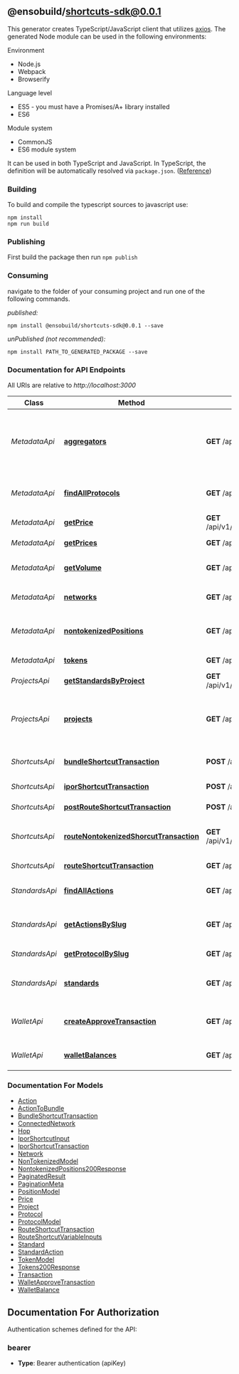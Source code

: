 ## @ensobuild/shortcuts-sdk@0.0.1

This generator creates TypeScript/JavaScript client that utilizes [axios](https://github.com/axios/axios). The generated Node module can be used in the following environments:

Environment
* Node.js
* Webpack
* Browserify

Language level
* ES5 - you must have a Promises/A+ library installed
* ES6

Module system
* CommonJS
* ES6 module system

It can be used in both TypeScript and JavaScript. In TypeScript, the definition will be automatically resolved via `package.json`. ([Reference](https://www.typescriptlang.org/docs/handbook/declaration-files/consumption.html))

### Building

To build and compile the typescript sources to javascript use:
```
npm install
npm run build
```

### Publishing

First build the package then run `npm publish`

### Consuming

navigate to the folder of your consuming project and run one of the following commands.

_published:_

```
npm install @ensobuild/shortcuts-sdk@0.0.1 --save
```

_unPublished (not recommended):_

```
npm install PATH_TO_GENERATED_PACKAGE --save
```

### Documentation for API Endpoints

All URIs are relative to *http://localhost:3000*

Class | Method | HTTP request | Description
------------ | ------------- | ------------- | -------------
*MetadataApi* | [**aggregators**](docs/MetadataApi.md#aggregators) | **GET** /api/v1/aggregators | Returns aggregators supported by the API (can be controled via disableAggregators param)
*MetadataApi* | [**findAllProtocols**](docs/MetadataApi.md#findallprotocols) | **GET** /api/v1/protocols | Returns projects and relevant protocols available to use
*MetadataApi* | [**getPrice**](docs/MetadataApi.md#getprice) | **GET** /api/v1/prices/{chainId}/{address} | Returns price for a token
*MetadataApi* | [**getPrices**](docs/MetadataApi.md#getprices) | **GET** /api/v1/prices/{chainId} | Returns price for multiple tokens
*MetadataApi* | [**getVolume**](docs/MetadataApi.md#getvolume) | **GET** /api/v1/volume/{chainId} | Returns chain USD volume and total transactions
*MetadataApi* | [**networks**](docs/MetadataApi.md#networks) | **GET** /api/v1/networks | Returns networks supported by the API
*MetadataApi* | [**nontokenizedPositions**](docs/MetadataApi.md#nontokenizedpositions) | **GET** /api/v1/nontokenized | Returns nontokenized positions and their details
*MetadataApi* | [**tokens**](docs/MetadataApi.md#tokens) | **GET** /api/v1/tokens | Returns tokens and their details
*ProjectsApi* | [**getStandardsByProject**](docs/ProjectsApi.md#getstandardsbyproject) | **GET** /api/v1/projects/{project}/protocols | Returns protocols available by project
*ProjectsApi* | [**projects**](docs/ProjectsApi.md#projects) | **GET** /api/v1/projects | Returns the overarching projects or platforms associated with the available projects
*ShortcutsApi* | [**bundleShortcutTransaction**](docs/ShortcutsApi.md#bundleshortcuttransaction) | **POST** /api/v1/shortcuts/bundle | Bundle a list of actions into a single tx
*ShortcutsApi* | [**iporShortcutTransaction**](docs/ShortcutsApi.md#iporshortcuttransaction) | **POST** /api/v1/shortcuts/static/ipor | Get transaction for IPOR shortcut
*ShortcutsApi* | [**postRouteShortcutTransaction**](docs/ShortcutsApi.md#postrouteshortcuttransaction) | **POST** /api/v1/shortcuts/route | Best route from a token to another
*ShortcutsApi* | [**routeNontokenizedShorcutTransaction**](docs/ShortcutsApi.md#routenontokenizedshorcuttransaction) | **GET** /api/v1/shortcuts/route/nontokenized | Best route from a token to nontokenized position
*ShortcutsApi* | [**routeShortcutTransaction**](docs/ShortcutsApi.md#routeshortcuttransaction) | **GET** /api/v1/shortcuts/route | Best route from a token to another
*StandardsApi* | [**findAllActions**](docs/StandardsApi.md#findallactions) | **GET** /api/v1/actions | Returns actions available to use in bundle shortcuts
*StandardsApi* | [**getActionsBySlug**](docs/StandardsApi.md#getactionsbyslug) | **GET** /api/v1/actions/{slug} | Returns actions available to use in bundle shortcuts for a given protocol
*StandardsApi* | [**getProtocolBySlug**](docs/StandardsApi.md#getprotocolbyslug) | **GET** /api/v1/standards/{slug} | Returns a standard by slug
*StandardsApi* | [**standards**](docs/StandardsApi.md#standards) | **GET** /api/v1/standards | Returns standards and methods available to use in bundle shortcuts
*WalletApi* | [**createApproveTransaction**](docs/WalletApi.md#createapprovetransaction) | **GET** /api/v1/wallet/approve | Returns transaction that approves your EnsoWallet to spend tokens
*WalletApi* | [**walletBalances**](docs/WalletApi.md#walletbalances) | **GET** /api/v1/wallet/balances | Returns all balances for a given wallet


### Documentation For Models

 - [Action](docs/Action.md)
 - [ActionToBundle](docs/ActionToBundle.md)
 - [BundleShortcutTransaction](docs/BundleShortcutTransaction.md)
 - [ConnectedNetwork](docs/ConnectedNetwork.md)
 - [Hop](docs/Hop.md)
 - [IporShortcutInput](docs/IporShortcutInput.md)
 - [IporShortcutTransaction](docs/IporShortcutTransaction.md)
 - [Network](docs/Network.md)
 - [NonTokenizedModel](docs/NonTokenizedModel.md)
 - [NontokenizedPositions200Response](docs/NontokenizedPositions200Response.md)
 - [PaginatedResult](docs/PaginatedResult.md)
 - [PaginationMeta](docs/PaginationMeta.md)
 - [PositionModel](docs/PositionModel.md)
 - [Price](docs/Price.md)
 - [Project](docs/Project.md)
 - [Protocol](docs/Protocol.md)
 - [ProtocolModel](docs/ProtocolModel.md)
 - [RouteShortcutTransaction](docs/RouteShortcutTransaction.md)
 - [RouteShortcutVariableInputs](docs/RouteShortcutVariableInputs.md)
 - [Standard](docs/Standard.md)
 - [StandardAction](docs/StandardAction.md)
 - [TokenModel](docs/TokenModel.md)
 - [Tokens200Response](docs/Tokens200Response.md)
 - [Transaction](docs/Transaction.md)
 - [WalletApproveTransaction](docs/WalletApproveTransaction.md)
 - [WalletBalance](docs/WalletBalance.md)


<a id="documentation-for-authorization"></a>
## Documentation For Authorization


Authentication schemes defined for the API:
<a id="bearer"></a>
### bearer

- **Type**: Bearer authentication (apiKey)

